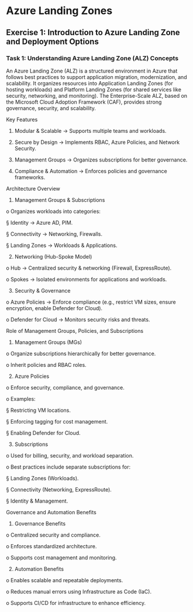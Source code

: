 # Azure Landing Zones

## Exercise 1: Introduction to Azure Landing Zone and Deployment Options

### Task 1: Understanding Azure Landing Zone (ALZ) Concepts 
An Azure Landing Zone (ALZ) is a structured environment in Azure that follows best practices to support application migration, modernization, and scalability. It organizes resources into Application Landing Zones (for hosting workloads) and Platform Landing Zones (for shared services like security, networking, and monitoring). The Enterprise-Scale ALZ, based on the Microsoft Cloud Adoption Framework (CAF), provides strong governance, security, and scalability.

Key Features

1. Modular & Scalable → Supports multiple teams and workloads.

2. Secure by Design → Implements RBAC, Azure Policies, and Network Security.

3. Management Groups → Organizes subscriptions for better governance.

4. Compliance & Automation → Enforces policies and governance frameworks.

Architecture Overview

1. Management Groups & Subscriptions

o Organizes workloads into categories:

§ Identity → Azure AD, PIM.

§ Connectivity → Networking, Firewalls.

§ Landing Zones → Workloads & Applications.

2. Networking (Hub-Spoke Model)

o Hub → Centralized security & networking (Firewall, ExpressRoute).

o Spokes → Isolated environments for applications and workloads.

3. Security & Governance

o Azure Policies → Enforce compliance (e.g., restrict VM sizes, ensure encryption, enable Defender for Cloud).

o Defender for Cloud → Monitors security risks and threats.

Role of Management Groups, Policies, and Subscriptions

1. Management Groups (MGs)

o Organize subscriptions hierarchically for better governance.

o Inherit policies and RBAC roles.

2. Azure Policies

o Enforce security, compliance, and governance.

o Examples:

§ Restricting VM locations.

§ Enforcing tagging for cost management.

§ Enabling Defender for Cloud.

3. Subscriptions

o Used for billing, security, and workload separation.

o Best practices include separate subscriptions for:

§ Landing Zones (Workloads).

§ Connectivity (Networking, ExpressRoute).

§ Identity & Management.

Governance and Automation Benefits

1. Governance Benefits

o Centralized security and compliance.

o Enforces standardized architecture.

o Supports cost management and monitoring.

2. Automation Benefits

o Enables scalable and repeatable deployments.

o Reduces manual errors using Infrastructure as Code (IaC).

o Supports CI/CD for infrastructure to enhance efficiency.
